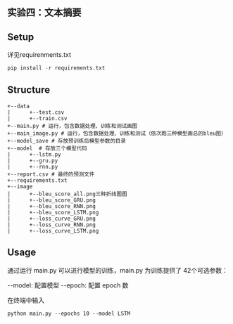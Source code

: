 ## 实验四：文本摘要

## Setup

详见requirenments.txt

```python
pip install -r requirements.txt
```

## Structure

```
+--data
|      +--test.csv
|      +--train.csv
+--main.py # 运行，包含数据处理、训练和测试画图
+--main_image.py # 运行，包含数据处理、训练和测试（依次跑三种模型画总的bleu图）
+--model_save # 存放预训练后模型参数的目录
+--model  # 存放三个模型代码 
|      +--lstm.py
|      +--gru.py
|      +--rnn.py
+--report.csv # 最终的预测文件
+--requirements.txt
+--image
|      +--bleu_score_all.png三种折线图图
|      +--bleu_score_GRU.png 
|      +--bleu_score_RNN.png 
|      +--bleu_score_LSTM.png 
|      +--loss_curve_GRU.png 
|      +--loss_curve_RNN.png
|      +--loss_curve_LSTM.png
```

## Usage

通过运行 main.py 可以进行模型的训练，main.py 为训练提供了 42个可选参数：

--model: 配置模型
--epoch: 配置 epoch 数

在终端中输入

```
python main.py --epochs 10 --model LSTM 
```
